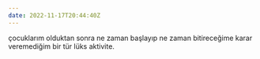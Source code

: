 ```yaml
---
date: 2022-11-17T20:44:40Z
---
```

çocuklarım olduktan sonra ne zaman başlayıp ne zaman bitireceğime karar veremediğim bir tür lüks aktivite.